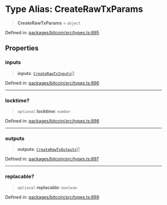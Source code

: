 # Type Alias: CreateRawTxParams

> **CreateRawTxParams** = `object`

Defined in: [packages/bitcoin/src/types.ts:895](https://github.com/dcdpr/did-btcr2-js/blob/c82bc5c69016e1146a0c52c6e6b21621f5abd6d4/packages/bitcoin/src/types.ts#L895)

## Properties

### inputs

> **inputs**: [`CreateRawTxInputs`](CreateRawTxInputs.md)[]

Defined in: [packages/bitcoin/src/types.ts:896](https://github.com/dcdpr/did-btcr2-js/blob/c82bc5c69016e1146a0c52c6e6b21621f5abd6d4/packages/bitcoin/src/types.ts#L896)

***

### locktime?

> `optional` **locktime**: `number`

Defined in: [packages/bitcoin/src/types.ts:898](https://github.com/dcdpr/did-btcr2-js/blob/c82bc5c69016e1146a0c52c6e6b21621f5abd6d4/packages/bitcoin/src/types.ts#L898)

***

### outputs

> **outputs**: [`CreateRawTxOutputs`](CreateRawTxOutputs.md)[]

Defined in: [packages/bitcoin/src/types.ts:897](https://github.com/dcdpr/did-btcr2-js/blob/c82bc5c69016e1146a0c52c6e6b21621f5abd6d4/packages/bitcoin/src/types.ts#L897)

***

### replacable?

> `optional` **replacable**: `boolean`

Defined in: [packages/bitcoin/src/types.ts:899](https://github.com/dcdpr/did-btcr2-js/blob/c82bc5c69016e1146a0c52c6e6b21621f5abd6d4/packages/bitcoin/src/types.ts#L899)

